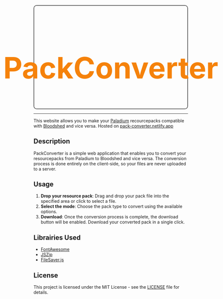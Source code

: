 <div align="center" style="display: flex;justify-content: center;font-size: 48px;font-weight: bold;padding: 10px;margin: 10px 0;border: 2px solid #555;border-radius: 10px;color: #f5820b;">
    <h1>
        PackConverter
    </h1>
</div>

---

This website allows you to make your [Paladium](https://paladium-pvp.fr/) recourcepacks compatible with [Bloodshed](https://bloodshed.fr/) and vice versa.
Hosted on [pack-converter.netlify.app](https://pack-converter.netlify.app/)

## Description

PackConverter is a simple web application that enables you to convert your resourcepacks from Paladium to Bloodshed and vice versa.
The conversion process is done entirely on the client-side, so your files are never uploaded to a server.

## Usage

1. **Drop your resource pack**: Drag and drop your pack file into the specified area or click to select a file.
2. **Select the mode**: Choose the pack type to convert using the available options.
3. **Download**: Once the conversion process is complete, the download button will be enabled. Download your converted pack in a single click.

## Librairies Used

- [FontAwesome](https://fontawesome.com/)
- [JSZip](https://stuk.github.io/jszip/)
- [FileSaver.js](https://github.com/eligrey/FileSaver.js/)

## License

This project is licensed under the MIT License - see the [LICENSE](LICENSE) file for details.
